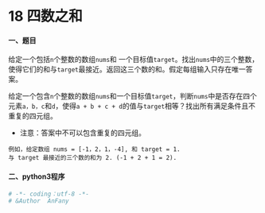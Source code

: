 # 18 四数之和

#### 一、题目

给定一个包括```n```个整数的数组```nums```和 一个目标值```target```。找出```nums```中的三个整数，使得它们的和与```target```最接近。返回这三个数的和。假定每组输入只存在唯一答案。

给定一个包含```n```个整数的数组```nums```和一个目标值```target```，判断```nums```中是否存在四个元素```a，b，c```和```d```，使得```a + b + c + d```的值与```target```相等？找出所有满足条件且不重复的四元组。

* 注意：答案中不可以包含重复的四元组。


```
例如，给定数组 nums = [-1，2，1，-4], 和 target = 1.
与 target 最接近的三个数的和为 2. (-1 + 2 + 1 = 2).
```

#### 二、python3程序
```python
# -*- coding：utf-8 -*-
# &Author  AnFany

